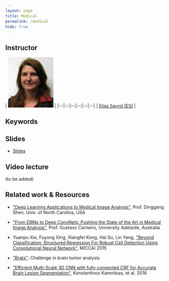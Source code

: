 ```yaml
---
layout: page
title: Medical
permalink: /medical
hide: true
---
```


## Instructor

|  ![Elisa Sayrol][ElisaSayrol-photo]  |
|:-:|:-:|:-:|:-:|:-:|:-:|
| [Elisa Sayrol (ES)][ElisaSayrol-web]  |

[ElisaSayrol-web]: https://imatge.upc.edu/web/people/elisa-sayrol

[ElisaSayrol-photo]: img/instructors/ElisaSayrol.jpg "Elisa Sayrol"

## Keywords

## Slides

* [Slides](slides/D4L5-medical.pdf)

## Video lecture

(to be added)

## Related work & Resources

* ["Deep Learning Applications to Medical Image Analysis"](https://docs.google.com/viewer?a=v&pid=sites&srcid=ZGVmYXVsdGRvbWFpbnxza2V2aW56aG91fGd4OjM2NWFhN2QyMzMzMTA5Ng), Prof. Dinggang Shen, Univ. of North Carolina, USA

* ["From DBNs to Deep ConvNets: Pushing the State of the Art in Medical Image Analysis"](https://docs.google.com/viewer?a=v&pid=sites&srcid=ZGVmYXVsdGRvbWFpbnxza2V2aW56aG91fGd4OjRjNGJlZTgxZGM1OGE1NTE), Prof. Gustavo Carneiro, University Adelaide, Australia

* Yuanpu Xie, Fuyong Xing, Xiangfei Kong, Hai Su, Lin Yang, ["Beyond Classification: Structured Regression For Robust Cell Detection Using Convolutional Neural Network"](http://link.springer.com/chapter/10.1007%2F978-3-319-24574-4_43#page-1), MICCAI 2015

* ["Brats"](http://braintumorsegmentation.org/): Challenge in brain tumor analysis

* ["Efficient Multi-Scale 3D CNN with fully connected CRF for Accurate Brain Lesion Segmentation"](http://arxiv.org/abs/1603.05959), Konstantinos Kamnitsas, et al. 2016

